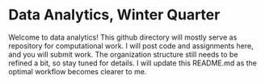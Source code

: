 # Data Analytics, Winter Quarter

Welcome to data analytics!  This github directory will mostly serve as repository for computational work.  I will post code and assignments here, and you will submit work.  The organization structure still needs to be refined a bit, so stay tuned for details.  I will update this README.md as the optimal workflow becomes clearer to  me.
